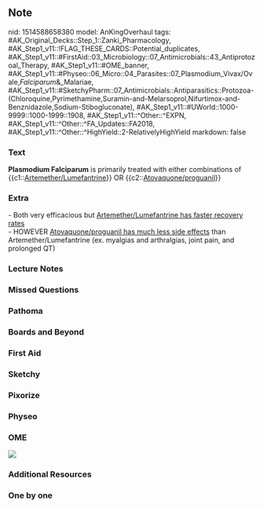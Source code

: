## Note
nid: 1514588658380
model: AnKingOverhaul
tags: #AK_Original_Decks::Step_1::Zanki_Pharmacology, #AK_Step1_v11::!FLAG_THESE_CARDS::Potential_duplicates, #AK_Step1_v11::#FirstAid::03_Microbiology::07_Antimicrobials::43_Antiprotozoal_Therapy, #AK_Step1_v11::#OME_banner, #AK_Step1_v11::#Physeo::06_Micro::04_Parasites::07_Plasmodium_Vivax/Ovale,_Falciparum_&_Malariae, #AK_Step1_v11::#SketchyPharm::07_Antimicrobials::Antiparasitics::Protozoa-(Chloroquine,Pyrimethamine,Suramin-and-Melarsoprol,Nifurtimox-and-Benznidazole,Sodium-Stibogluconate), #AK_Step1_v11::#UWorld::1000-9999::1000-1999::1908, #AK_Step1_v11::^Other::^EXPN, #AK_Step1_v11::^Other::^FA_Updates::FA2018, #AK_Step1_v11::^Other::^HighYield::2-RelativelyHighYield
markdown: false

### Text
<b>Plasmodium Falciparum</b> is primarily treated with either
combinations of {{c1::<u>Artemether/Lumefantrine</u>}} OR
{{c2::<u>Atovaquone/proguanil</u>}}

### Extra
<div>
  - Both very efficacious but <u>Artemether/Lumefantrine has faster
  recovery rates</u>
</div>
<div>
  - HOWEVER <u>Atovaquone/proguanil has much less side effects</u>
  than Artemether/Lumefantrine (ex. myalgias and arthralgias, joint
  pain, and prolonged QT)
</div>

### Lecture Notes


### Missed Questions


### Pathoma


### Boards and Beyond


### First Aid


### Sketchy


### Pixorize


### Physeo


### OME
<div class="ome-widget">
  <a href="https://onlinemeded.org?ref=anki"><img src=
  "_OME_AnkiFlashcards_General_4.png"></a>
</div>

### Additional Resources


### One by one

